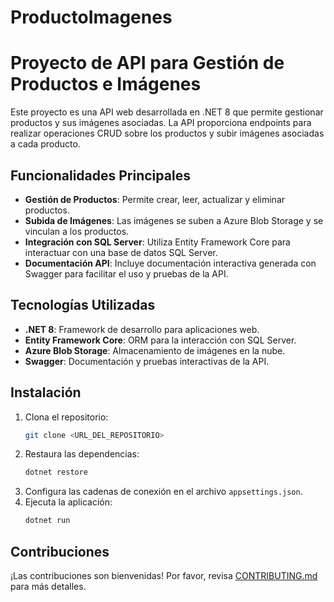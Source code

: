 # ProductoImagenes

# Proyecto de API para Gestión de Productos e Imágenes

Este proyecto es una API web desarrollada en .NET 8 que permite gestionar productos y sus imágenes asociadas. La API proporciona endpoints para realizar operaciones CRUD sobre los productos y subir imágenes asociadas a cada producto.

## Funcionalidades Principales

- **Gestión de Productos**: Permite crear, leer, actualizar y eliminar productos.
- **Subida de Imágenes**: Las imágenes se suben a Azure Blob Storage y se vinculan a los productos.
- **Integración con SQL Server**: Utiliza Entity Framework Core para interactuar con una base de datos SQL Server.
- **Documentación API**: Incluye documentación interactiva generada con Swagger para facilitar el uso y pruebas de la API.

## Tecnologías Utilizadas

- **.NET 8**: Framework de desarrollo para aplicaciones web.
- **Entity Framework Core**: ORM para la interacción con SQL Server.
- **Azure Blob Storage**: Almacenamiento de imágenes en la nube.
- **Swagger**: Documentación y pruebas interactivas de la API.

## Instalación

1. Clona el repositorio:
    ```bash
    git clone <URL_DEL_REPOSITORIO>
    ```
2. Restaura las dependencias:
    ```bash
    dotnet restore
    ```
3. Configura las cadenas de conexión en el archivo `appsettings.json`.
4. Ejecuta la aplicación:
    ```bash
    dotnet run
    ```

## Contribuciones

¡Las contribuciones son bienvenidas! Por favor, revisa [CONTRIBUTING.md](CONTRIBUTING.md) para más detalles.
